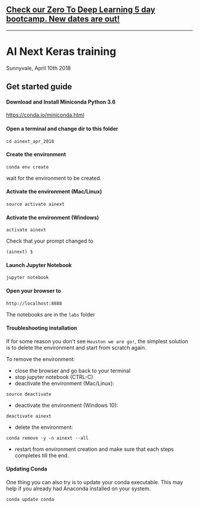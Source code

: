 ## [Check our Zero To Deep Learning 5 day bootcamp. New dates are out!](https://www.zerotodeeplearning.com/?utm_source=github.com&utm_medium=affiliate&utm_campaign=https%3A%2F%2Fgithub.com%2FDataweekends%2Fainext_apr_2018&utm_content=README.md)

----

# AI Next Keras training

Sunnyvale, April 10th 2018


## Get started guide

#### Download and Install Miniconda Python 3.6

https://conda.io/miniconda.html

#### Open a terminal and change dir to this folder

```
cd ainext_apr_2018
```

#### Create the environment

```
conda env create
```

wait for the environment to be created.

#### Activate the environment (Mac/Linux)
```
source activate ainext
```

#### Activate the environment (Windows)
```
activate ainext
```

Check that your prompt changed to

```
(ainext) $
```

#### Launch Jupyter Notebook

```
jupyter notebook
```

#### Open your browser to

```
http://localhost:8888
```

The notebooks are in the `labs` folder



#### Troubleshooting installation
If for some reason you don't see `Houston we are go!`, the simplest solution is to delete the environment and start from scratch again.

To remove the environment:

- close the browser and go back to your terminal
- stop jupyter notebook (CTRL-C)
- deactivate the environment (Mac/Linux):

```
source deactivate
```

- deactivate the environment (Windows 10):

```
deactivate ainext
```

- delete the environment:

```
conda remove -y -n ainext --all
```

- restart from environment creation and make sure that each steps completes till the end.

#### Updating Conda

One thing you can also try is to update your conda executable. This may help if you already had Anaconda installed on your system.

```
conda update conda
```
